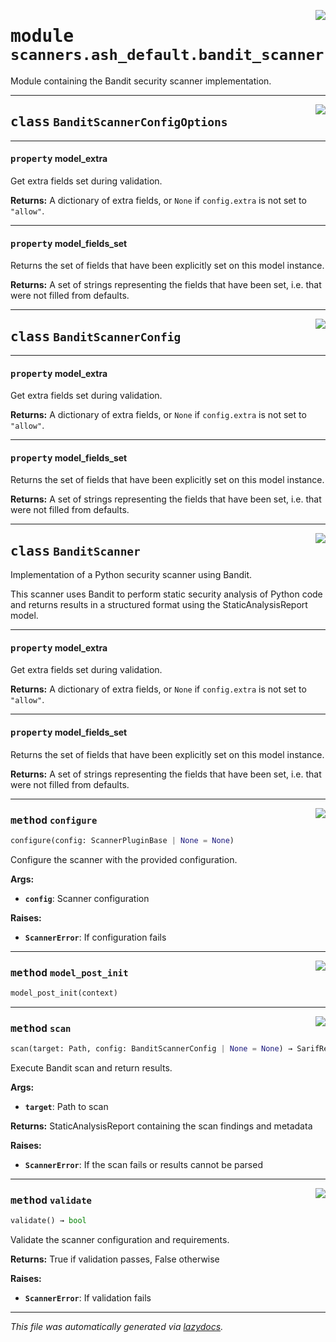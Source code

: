 <!-- markdownlint-disable -->

<a href="https://github.com/example/my-project/blob/main/src/automated_security_helper/scanners/ash_default/bandit_scanner.py#L0"><img align="right" style="float:right;" src="https://img.shields.io/badge/-source-cccccc?style=flat-square"></a>

# <kbd>module</kbd> `scanners.ash_default.bandit_scanner`
Module containing the Bandit security scanner implementation. 



---

<a href="https://github.com/example/my-project/blob/main/src/automated_security_helper/scanners/ash_default/bandit_scanner.py#L33"><img align="right" style="float:right;" src="https://img.shields.io/badge/-source-cccccc?style=flat-square"></a>

## <kbd>class</kbd> `BanditScannerConfigOptions`





---

#### <kbd>property</kbd> model_extra

Get extra fields set during validation. 



**Returns:**
  A dictionary of extra fields, or `None` if `config.extra` is not set to `"allow"`. 

---

#### <kbd>property</kbd> model_fields_set

Returns the set of fields that have been explicitly set on this model instance. 



**Returns:**
  A set of strings representing the fields that have been set,  i.e. that were not filled from defaults. 




---

<a href="https://github.com/example/my-project/blob/main/src/automated_security_helper/scanners/ash_default/bandit_scanner.py#L71"><img align="right" style="float:right;" src="https://img.shields.io/badge/-source-cccccc?style=flat-square"></a>

## <kbd>class</kbd> `BanditScannerConfig`





---

#### <kbd>property</kbd> model_extra

Get extra fields set during validation. 



**Returns:**
  A dictionary of extra fields, or `None` if `config.extra` is not set to `"allow"`. 

---

#### <kbd>property</kbd> model_fields_set

Returns the set of fields that have been explicitly set on this model instance. 



**Returns:**
  A set of strings representing the fields that have been set,  i.e. that were not filled from defaults. 




---

<a href="https://github.com/example/my-project/blob/main/src/automated_security_helper/scanners/ash_default/bandit_scanner.py#L79"><img align="right" style="float:right;" src="https://img.shields.io/badge/-source-cccccc?style=flat-square"></a>

## <kbd>class</kbd> `BanditScanner`
Implementation of a Python security scanner using Bandit. 

This scanner uses Bandit to perform static security analysis of Python code and returns results in a structured format using the StaticAnalysisReport model. 


---

#### <kbd>property</kbd> model_extra

Get extra fields set during validation. 



**Returns:**
  A dictionary of extra fields, or `None` if `config.extra` is not set to `"allow"`. 

---

#### <kbd>property</kbd> model_fields_set

Returns the set of fields that have been explicitly set on this model instance. 



**Returns:**
  A set of strings representing the fields that have been set,  i.e. that were not filled from defaults. 



---

<a href="https://github.com/example/my-project/blob/main/src/automated_security_helper/scanners/ash_default/bandit_scanner.py#L115"><img align="right" style="float:right;" src="https://img.shields.io/badge/-source-cccccc?style=flat-square"></a>

### <kbd>method</kbd> `configure`

```python
configure(config: ScannerPluginBase | None = None)
```

Configure the scanner with the provided configuration. 



**Args:**
 
 - <b>`config`</b>:  Scanner configuration 



**Raises:**
 
 - <b>`ScannerError`</b>:  If configuration fails 

---

<a href="https://github.com/example/my-project/blob/main/src/automated_security_helper/scanners/ash_default/bandit_scanner.py#L86"><img align="right" style="float:right;" src="https://img.shields.io/badge/-source-cccccc?style=flat-square"></a>

### <kbd>method</kbd> `model_post_init`

```python
model_post_init(context)
```





---

<a href="https://github.com/example/my-project/blob/main/src/automated_security_helper/scanners/ash_default/bandit_scanner.py#L193"><img align="right" style="float:right;" src="https://img.shields.io/badge/-source-cccccc?style=flat-square"></a>

### <kbd>method</kbd> `scan`

```python
scan(target: Path, config: BanditScannerConfig | None = None) → SarifReport
```

Execute Bandit scan and return results. 



**Args:**
 
 - <b>`target`</b>:  Path to scan 



**Returns:**
 StaticAnalysisReport containing the scan findings and metadata 



**Raises:**
 
 - <b>`ScannerError`</b>:  If the scan fails or results cannot be parsed 

---

<a href="https://github.com/example/my-project/blob/main/src/automated_security_helper/scanners/ash_default/bandit_scanner.py#L133"><img align="right" style="float:right;" src="https://img.shields.io/badge/-source-cccccc?style=flat-square"></a>

### <kbd>method</kbd> `validate`

```python
validate() → bool
```

Validate the scanner configuration and requirements. 



**Returns:**
  True if validation passes, False otherwise 



**Raises:**
 
 - <b>`ScannerError`</b>:  If validation fails 




---

_This file was automatically generated via [lazydocs](https://github.com/ml-tooling/lazydocs)._
